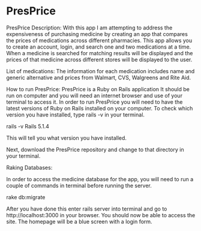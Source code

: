 # PresPrice
PresPrice
Description: With this app I am attempting to address the expensiveness of purchasing medicine by creating an app that compares the prices of medications across different pharmacies. This app allows you to create an account, login, and search one and two medications at a time.  When a medicine is searched for matching results will be displayed and the prices of that medicine across different stores will be displayed to the user.

List of medications:
The information for each medication includes name and generic alternative and prices from Walmart, CVS, Walgreens and Rite Aid.

How to run PresPrice:
PresPrice is a Ruby on Rails application  It should be run on computer and you will need an internet browser and use of your terminal to access it. In order to run PresPrice you will need to have the latest versions of Ruby on Rails installed on your computer. To check which version you have installed, type rails -v in your terminal.

rails -v Rails 5.1.4

This will tell you what version you have installed.

Next, download the PresPrice repository and change to that directory in your terminal. 

Raking Databases:

In order to access the medicine database for the app, you will need to run a couple of commands in terminal before running the server.

rake db:migrate

After you have done this enter rails server into terminal and go to http://localhost:3000  in your browser.  You should now be able to access the site.  The homepage will be a blue screen with a login form.







